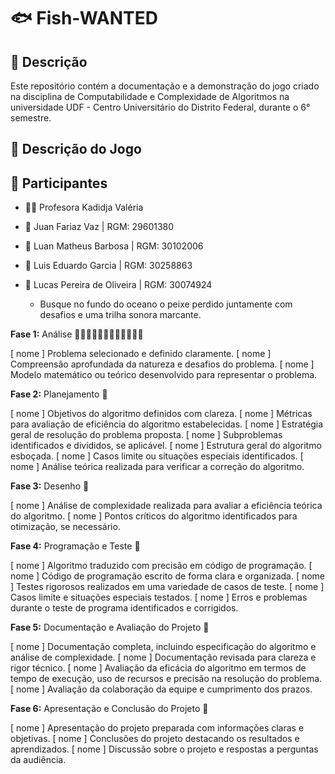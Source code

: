 # 🐟 Fish-WANTED

## 📜 Descrição
Este repositório contém a documentação e a demonstração do jogo criado na disciplina de Computabilidade e Complexidade de Algoritmos na universidade UDF - Centro Universitário do Distrito Federal, durante o 6° semestre.

## 📃 Descrição do Jogo

## 👥 Participantes
- 👩‍🏫 Profesora Kadidja Valéria
- 👤 Juan Fariaz Vaz | RGM: 29601380
- 👤 Luan Matheus Barbosa | RGM: 30102006
- 👤 Luis Eduardo Garcia | RGM: 30258863
- 👤 Lucas Pereira de Oliveira | RGM: 30074924

  - Busque no fundo do oceano o peixe perdido juntamente com desafios e uma trilha sonora marcante.


**Fase 1:** Análise 🐠🐡🦐🦑🐙🦞🦀🦈🐬🐋🦭🐳

  [ nome ] Problema selecionado e definido claramente.
  [ nome ]  Compreensão aprofundada da natureza e desafios do problema.
  [ nome ] Modelo matemático ou teórico desenvolvido para representar o problema.
  
**Fase 2:** Planejamento 🐡

   [ nome ] Objetivos do algoritmo definidos com clareza.
   [ nome ] Métricas para avaliação de eficiência do algoritmo estabelecidas.
   [ nome ] Estratégia geral de resolução do problema proposta.
   [ nome ] Subproblemas identificados e divididos, se aplicável.
   [ nome ] Estrutura geral do algoritmo esboçada.
   [ nome ] Casos limite ou situações especiais identificados.
   [ nome ] Análise teórica realizada para verificar a correção do algoritmo.
 
**Fase 3:** Desenho 🦐

   [ nome ] Análise de complexidade realizada para avaliar a eficiência teórica do algoritmo.
   [ nome ] Pontos críticos do algoritmo identificados para otimização, se necessário.
   
**Fase 4:** Programação e Teste 🦑

  [ nome ] Algoritmo traduzido com precisão em código de programação.
  [ nome ] Código de programação escrito de forma clara e organizada.
  [ nome ]  Testes rigorosos realizados em uma variedade de casos de teste.
  [ nome ] Casos limite e situações especiais testados.
  [ nome ] Erros e problemas durante o teste de programa identificados e corrigidos.
  
**Fase 5:** Documentação e Avaliação do Projeto 🐙

   [ nome ] Documentação completa, incluindo especificação do algoritmo e análise de complexidade.
   [ nome ] Documentação revisada para clareza e rigor técnico.
   [ nome ] Avaliação da eficácia do algoritmo em termos de tempo de execução, uso de recursos e precisão na resolução do problema.
   [ nome ] Avaliação da colaboração da equipe e cumprimento dos prazos.
   
**Fase 6:** Apresentação e Conclusão do Projeto 🦈

  [ nome ] Apresentação do projeto preparada com informações claras e objetivas.
  [ nome ] Conclusões do projeto destacando os resultados e aprendizados.
  [ nome ] Discussão sobre o projeto e respostas a perguntas da audiência.
